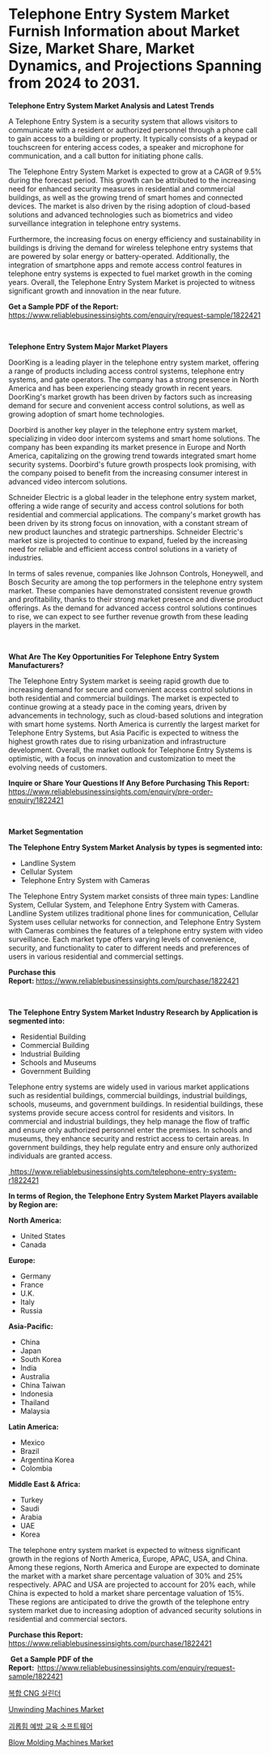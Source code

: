 <p><h1>Telephone Entry System Market Furnish Information about Market Size, Market Share, Market Dynamics, and Projections Spanning from 2024 to 2031.</h1></p><p><strong>Telephone Entry System Market Analysis and Latest Trends</strong></p>
<p><p>A Telephone Entry System is a security system that allows visitors to communicate with a resident or authorized personnel through a phone call to gain access to a building or property. It typically consists of a keypad or touchscreen for entering access codes, a speaker and microphone for communication, and a call button for initiating phone calls. </p><p>The Telephone Entry System Market is expected to grow at a CAGR of 9.5% during the forecast period. This growth can be attributed to the increasing need for enhanced security measures in residential and commercial buildings, as well as the growing trend of smart homes and connected devices. The market is also driven by the rising adoption of cloud-based solutions and advanced technologies such as biometrics and video surveillance integration in telephone entry systems.</p><p>Furthermore, the increasing focus on energy efficiency and sustainability in buildings is driving the demand for wireless telephone entry systems that are powered by solar energy or battery-operated. Additionally, the integration of smartphone apps and remote access control features in telephone entry systems is expected to fuel market growth in the coming years. Overall, the Telephone Entry System Market is projected to witness significant growth and innovation in the near future.</p></p>
<p><strong>Get a Sample PDF of the Report:&nbsp;</strong> <a href="https://www.reliablebusinessinsights.com/enquiry/request-sample/1822421">https://www.reliablebusinessinsights.com/enquiry/request-sample/1822421</a></p>
<p>&nbsp;</p>
<p><strong>Telephone Entry System Major Market Players</strong></p>
<p><p>DoorKing is a leading player in the telephone entry system market, offering a range of products including access control systems, telephone entry systems, and gate operators. The company has a strong presence in North America and has been experiencing steady growth in recent years. DoorKing's market growth has been driven by factors such as increasing demand for secure and convenient access control solutions, as well as growing adoption of smart home technologies.</p><p>Doorbird is another key player in the telephone entry system market, specializing in video door intercom systems and smart home solutions. The company has been expanding its market presence in Europe and North America, capitalizing on the growing trend towards integrated smart home security systems. Doorbird's future growth prospects look promising, with the company poised to benefit from the increasing consumer interest in advanced video intercom solutions.</p><p>Schneider Electric is a global leader in the telephone entry system market, offering a wide range of security and access control solutions for both residential and commercial applications. The company's market growth has been driven by its strong focus on innovation, with a constant stream of new product launches and strategic partnerships. Schneider Electric's market size is projected to continue to expand, fueled by the increasing need for reliable and efficient access control solutions in a variety of industries.</p><p>In terms of sales revenue, companies like Johnson Controls, Honeywell, and Bosch Security are among the top performers in the telephone entry system market. These companies have demonstrated consistent revenue growth and profitability, thanks to their strong market presence and diverse product offerings. As the demand for advanced access control solutions continues to rise, we can expect to see further revenue growth from these leading players in the market.</p></p>
<p>&nbsp;</p>
<p><strong>What Are The Key Opportunities For Telephone Entry System Manufacturers?</strong></p>
<p><p>The Telephone Entry System market is seeing rapid growth due to increasing demand for secure and convenient access control solutions in both residential and commercial buildings. The market is expected to continue growing at a steady pace in the coming years, driven by advancements in technology, such as cloud-based solutions and integration with smart home systems. North America is currently the largest market for Telephone Entry Systems, but Asia Pacific is expected to witness the highest growth rates due to rising urbanization and infrastructure development. Overall, the market outlook for Telephone Entry Systems is optimistic, with a focus on innovation and customization to meet the evolving needs of customers.</p></p>
<p><strong>Inquire or Share Your Questions If Any Before Purchasing This Report:</strong> <a href="https://www.reliablebusinessinsights.com/enquiry/pre-order-enquiry/1822421">https://www.reliablebusinessinsights.com/enquiry/pre-order-enquiry/1822421</a></p>
<p>&nbsp;</p>
<p><strong>Market Segmentation</strong></p>
<p><strong>The Telephone Entry System Market Analysis by types is segmented into:</strong></p>
<p><ul><li>Landline System</li><li>Cellular System</li><li>Telephone Entry System with Cameras</li></ul></p>
<p><p>The Telephone Entry System market consists of three main types: Landline System, Cellular System, and Telephone Entry System with Cameras. Landline System utilizes traditional phone lines for communication, Cellular System uses cellular networks for connection, and Telephone Entry System with Cameras combines the features of a telephone entry system with video surveillance. Each market type offers varying levels of convenience, security, and functionality to cater to different needs and preferences of users in various residential and commercial settings.</p></p>
<p><strong>Purchase this Report:&nbsp;</strong><a href="https://www.reliablebusinessinsights.com/purchase/1822421">https://www.reliablebusinessinsights.com/purchase/1822421</a></p>
<p>&nbsp;</p>
<p><strong>The Telephone Entry System Market Industry Research by Application is segmented into:</strong></p>
<p><ul><li>Residential Building</li><li>Commercial Building</li><li>Industrial Building</li><li>Schools and Museums</li><li>Government Building</li></ul></p>
<p><p>Telephone entry systems are widely used in various market applications such as residential buildings, commercial buildings, industrial buildings, schools, museums, and government buildings. In residential buildings, these systems provide secure access control for residents and visitors. In commercial and industrial buildings, they help manage the flow of traffic and ensure only authorized personnel enter the premises. In schools and museums, they enhance security and restrict access to certain areas. In government buildings, they help regulate entry and ensure only authorized individuals are granted access.</p></p>
<p><a href="https://www.reliablebusinessinsights.com/telephone-entry-system-r1822421">&nbsp;https://www.reliablebusinessinsights.com/telephone-entry-system-r1822421</a></p>
<p><strong>In terms of Region, the Telephone Entry System Market Players available by Region are:</strong></p>
<p>
    <p> <strong> North America: </strong>
        <ul>
            <li>United States</li>
            <li>Canada</li>
        </ul>
        </p> 
    <p> <strong> Europe: </strong>
        <ul>
            <li>Germany</li>
            <li>France</li>
            <li>U.K.</li>
            <li>Italy</li>
            <li>Russia</li>
        </ul>
        </p> 
    <p> <strong> Asia-Pacific: </strong>
        <ul>
            <li>China</li>
            <li>Japan</li>
            <li>South Korea</li>
            <li>India</li>
            <li>Australia</li>
            <li>China Taiwan</li>
            <li>Indonesia</li>
            <li>Thailand</li>
            <li>Malaysia</li>
        </ul>
        </p> 
    <p> <strong> Latin America: </strong>
        <ul>
            <li>Mexico</li>
            <li>Brazil</li>
            <li>Argentina Korea</li>
            <li>Colombia</li>
        </ul>
        </p> 
    <p> <strong> Middle East & Africa: </strong>
        <ul>
            <li>Turkey</li>
            <li>Saudi</li>
            <li>Arabia</li>
            <li>UAE</li>
            <li>Korea</li>
        </ul>
    </p>
    </p>
<p><p>The telephone entry system market is expected to witness significant growth in the regions of North America, Europe, APAC, USA, and China. Among these regions, North America and Europe are expected to dominate the market with a market share percentage valuation of 30% and 25% respectively. APAC and USA are projected to account for 20% each, while China is expected to hold a market share percentage valuation of 15%. These regions are anticipated to drive the growth of the telephone entry system market due to increasing adoption of advanced security solutions in residential and commercial sectors.</p></p>
<p><strong>Purchase this Report: </strong><a href="https://www.reliablebusinessinsights.com/purchase/1822421">https://www.reliablebusinessinsights.com/purchase/1822421</a></p>
<p>&nbsp;<strong>Get a Sample PDF of the Report:&nbsp;&nbsp;</strong><a href="https://www.reliablebusinessinsights.com/enquiry/request-sample/1822421">https://www.reliablebusinessinsights.com/enquiry/request-sample/1822421</a></p>
<p><strong></strong></p>
<p><p><a href="https://github.com/RichardLueilwitz787/Market-Research-Report-List-2/blob/main/1653939166852.md">복합 CNG 실린더</a></p><p><a href="https://github.com/thereveren80/Market-Research-Report-List-1/blob/main/unwinding-machines-market.md">Unwinding Machines Market</a></p><p><a href="https://github.com/kein8762/Market-Research-Report-List-2/blob/main/3364477166853.md">괴롭힘 예방 교육 소프트웨어</a></p><p><a href="https://github.com/whpnbwim9/Market-Research-Report-List-1/blob/main/blow-molding-machines-market.md">Blow Molding Machines Market</a></p></p>